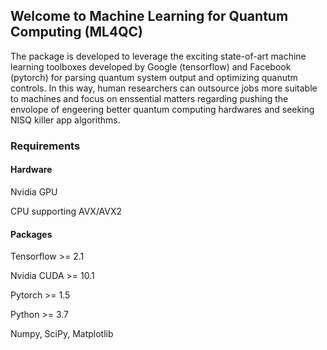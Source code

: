 ## Welcome to Machine Learning for Quantum Computing (ML4QC)

The package is developed to leverage the exciting state-of-art machine learning toolboxes developed by Google (tensorflow) and Facebook (pytorch) for parsing quantum system output and optimizing quanutm controls. In this way, human researchers can outsource jobs more suitable to machines and focus on enssential matters regarding pushing the envolope of engeering better quantum computing hardwares and seeking NISQ killer app algorithms.

### Requirements

#### Hardware
Nvidia GPU

CPU supporting AVX/AVX2

#### Packages
Tensorflow >= 2.1

Nvidia CUDA >= 10.1

Pytorch >= 1.5

Python >= 3.7

Numpy, SciPy, Matplotlib
